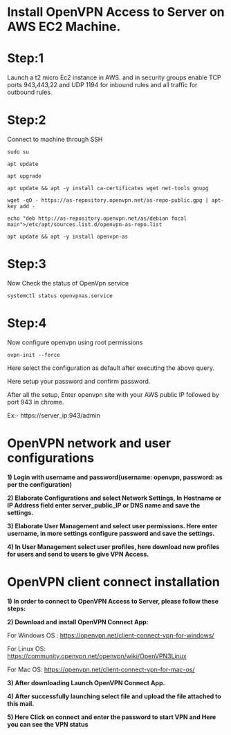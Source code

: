
# Install OpenVPN Access to Server on AWS EC2 Machine.

# Step:1 
Launch a t2 micro Ec2 instance in AWS. and in security groups enable TCP ports 943,443,22 and UDP 1194 for inbound rules and all traffic for outbound rules.

# Step:2 
Connect to machine through SSH

```sudo su```

```apt update```

```apt upgrade```

```apt update && apt -y install ca-certificates wget net-tools gnupg```

```wget -qO - https://as-repository.openvpn.net/as-repo-public.gpg | apt-key add -```

```echo "deb http://as-repository.openvpn.net/as/debian focal main">/etc/apt/sources.list.d/openvpn-as-repo.list```

```apt update && apt -y install openvpn-as```

# Step:3 
Now Check the status of OpenVpn service

```systemctl status openvpnas.service```

# Step:4 
Now configure openvpn using root permissions

```ovpn-init --force```  

Here select the configuration as default after executing the above query.

Here setup your password and confirm password.

After all the setup, Enter openvpn site with your AWS public IP followed by port 943 in chrome.

Ex:- https://server_ip:943/admin 

# OpenVPN network and user configurations

**1) Login with username and password(username: openvpn, password: as per the configuration)**

**2) Elaborate Configurations and select Network Settings, In Hostname or IP Address field enter server_public_IP or DNS name and save the settings.**

**3) Elaborate User Management and select user permissions. Here enter username, in more settings configure password and save the settings.**

**4) In User Management select user profiles, here download new profiles for users and send to users to give VPN Access.**


# OpenVPN client connect installation
 
**1) In order to connect to OpenVPN Access to Server, please follow these steps:**

**2) Download and install OpenVPN Connect App:**

For Windows OS : https://openvpn.net/client-connect-vpn-for-windows/

For Linux OS: https://community.openvpn.net/openvpn/wiki/OpenVPN3Linux

For Mac OS: https://openvpn.net/client-connect-vpn-for-mac-os/
 
**3) After downloading Launch OpenVPN Connect App.**

**4) After successfully launching select file and upload the file attached to this mail.**

**5) Here Click on connect and enter the password to start VPN and Here you can see the VPN status**

